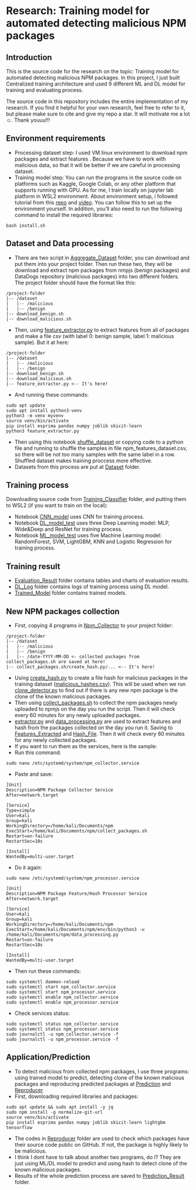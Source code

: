 # Research: Training model for automated detecting malicious NPM packages 
## Introduction
This is the source code for the research on the topic: Training model for automated detecting malicious NPM packages. In this project, I just built Centralized training architecture and used 9 different ML and DL model for training and evaluating process. 

The source code in this repository includes the entire implementation of my research. If you find it helpful for your own research, feel free to refer to it, but please make sure to cite and give my repo a star. It will motivate me a lot ☺️. Thank youuu!!!


## Environment requirements 
- Processing dataset step: I used VM linux environment to download npm packages and extract features . Because we have to work with malicious data, so that it will be better if we are careful in processing dataset.
- Training model step: You can run the programs in the source code on platforms such as Kaggle, Google Colab, or any other platform that supports running with GPU. As for me, I train locally on jupyter lab platform in WSL2 environment. About environment setup, i followed tutorial from this [repo](https://github.com/mahbub-aumi/tensorflow-cuda-wsl-ubuntu24.04) and [video](https://youtu.be/VOJq98BLjb8?si=fHDSOZ6bB1XfUJlB). You can follow this to set up the environment yourself. In addition, you’ll also need to run the following command to install the required libraries:
```
bash install.sh
```

## Dataset and Data processing
- There are two script in [Aggregate_Dataset](https://github.com/HocVoNgThai/Training-model-for-automated-detecting-malicious-NPM-packages/tree/main/Aggregate_Dataset) folder, you can download and put them into your project folder. Then run these two, they will be download and extract npm packages from nmpjs (benign packages) and DataDogs repository (malicious packages) into two different folders. The project folder should have the format like this:
```
/project-folder
|-- /dataset
|   |-- /malicious
|   |-- /benign
|-- download_benign.sh
|-- download_malicious.sh
```
- Then, using [feature_extractor.py](https://github.com/HocVoNgThai/Training-model-for-automated-detecting-malicious-NPM-packages/blob/main/Feature_Extractor/feature_extractor.py) to extract features from all of packages and make a file csv (with label 0: benign sample, label 1: malicious sample). But it at here:
```
/project-folder
|-- /dataset
|   |-- /malicious
|   |-- /benign
|-- download_benign.sh
|-- download_malicious.sh
|-- feature_extractor.py <-- It's here!
```
- And running these commands:
```
sudo apt update
sudo apt install python3-venv
python3 -m venv myvenv
source venv/bin/activate
pip install esprima pandas numpy joblib skicit-learn
python3 feature_extractor.py
```
- Then using this notebook [shuffle_dataset](https://github.com/HocVoNgThai/Training-model-for-automated-detecting-malicious-NPM-packages/blob/main/Feature_Extractor/shuffle_dataset.ipynb) or copying code to a python file and running to shuffle the samples in file npm_features_dataset.csv, so there will be not too many samples with the same label in a row. Shuffled dataset makes training proccess more effective.
- Datasets from this process are put at [Dataset](https://github.com/HocVoNgThai/Training-model-for-automated-detecting-malicious-NPM-packages/tree/main/Dataset) folder.

## Training process
Downloading source code from [Training_Classifier](https://github.com/HocVoNgThai/Training-model-for-automated-detecting-malicious-NPM-packages/blob/main/Training_Classifier) folder, and putting them to WSL2 (if you want to train on the local):
- Notebook [CNN_model](https://github.com/HocVoNgThai/Training-model-for-automated-detecting-malicious-NPM-packages/blob/main/Training_Classifier/CNN_model.ipynb) uses CNN for training process.
- Notebook [DL_model_test](https://github.com/HocVoNgThai/Training-model-for-automated-detecting-malicious-NPM-packages/blob/main/Training_Classifier/DL_model_test.ipynb) uses three Deep Learning model: MLP, Wide&Deep and ResNet for training process.
- Notebook [ML_model_test](https://github.com/HocVoNgThai/Training-model-for-automated-detecting-malicious-NPM-packages/blob/main/Training_Classifier/ML_model_test.ipynb) uses five Machine Learning model: RandomForest, SVM, LightGBM, KNN and Logistic Regression for training process.

## Training result
- [Evaluation_Result](https://github.com/HocVoNgThai/Training-model-for-automated-detecting-malicious-NPM-packages/tree/main/Evaluation_Result) folder contains tables and charts of evaluation results.
- [DL_Log](https://github.com/HocVoNgThai/Training-model-for-automated-detecting-malicious-NPM-packages/tree/main/DL_Log) folder contains logs of training process using DL model.
- [Trained_Model](https://github.com/HocVoNgThai/Training-model-for-automated-detecting-malicious-NPM-packages/tree/main/Trained_Model) folder contains trained models.

## New NPM packages collection
- First, copying 4 programs in [Npm_Collector](https://github.com/HocVoNgThai/Training-model-for-automated-detecting-malicious-NPM-packages/tree/main/Npm_Collector) to your project folder:
```
/project-folder
|-- /dataset
|   |-- /malicious
|   |-- /benign
|   |-- /date-YYYY-MM-DD <- collected packages from collect_packages.sh are saved at here!
|-- collect_packages.sh/create_hash.py/... <-- It's here!
```
- Using [create_hash.py](https://github.com/HocVoNgThai/Training-model-for-automated-detecting-malicious-NPM-packages/blob/main/Npm_Collector/create_hash.py) to create a file hash for malicious packages in the training dataset ([malicious_hashes.csv](https://github.com/HocVoNgThai/Training-model-for-automated-detecting-malicious-NPM-packages/blob/main/Dataset/malicious_hashes.csv)). This will be used when we run [clone_detector.py](https://github.com/HocVoNgThai/Training-model-for-automated-detecting-malicious-NPM-packages/blob/main/Prediction/clone_detector.py) to find out if there is any new npm package is the clone of the known malicious packages.
- Then using [collect_packages.sh](https://github.com/HocVoNgThai/Training-model-for-automated-detecting-malicious-NPM-packages/blob/main/Npm_Collector/collect_packages.sh) to collect the npm packages newly uploaded to npmjs on the day you run the script. Then it will check every 60 minutes for any newly uploaded packages.
- [extractor.py](https://github.com/HocVoNgThai/Training-model-for-automated-detecting-malicious-NPM-packages/blob/main/Npm_Collector/extractor.py) and [data_processing.py](https://github.com/HocVoNgThai/Training-model-for-automated-detecting-malicious-NPM-packages/blob/main/Npm_Collector/data_processing.py) are used to extract features and hash from the packages collected on the day you run it. Saving to [Features_Extracted](https://github.com/HocVoNgThai/Training-model-for-automated-detecting-malicious-NPM-packages/tree/main/Features_Extracted) and [Hash_File](https://github.com/HocVoNgThai/Training-model-for-automated-detecting-malicious-NPM-packages/tree/main/Hash_File). Then it will check every 60 minutes for any newly collected packages.
- If you want to run them as the services, here is the sample:
- Run this command:
```
sudo nano /etc/systemd/system/npm_collector.service
```
- Paste and save:
```
[Unit]
Description=NPM Package Collector Service
After=network.target

[Service]
Type=simple
User=kali
Group=kali
WorkingDirectory=/home/kali/Documents/npm
ExecStart=/home/kali/Documents/npm/collect_packages.sh
Restart=on-failure
RestartSec=10s

[Install]
WantedBy=multi-user.target
```
- Do it again:
```
sudo nano /etc/systemd/system/npm_processor.service
```
```
[Unit]
Description=NPM Package Feature/Hash Processor Service
After=network.target

[Service]
User=kali
Group=kali
WorkingDirectory=/home/kali/Documents/npm
ExecStart=/home/kali/Documents/npm/env/bin/python3 -u /home/kali/Documents/npm/data_processing.py
Restart=on-failure
RestartSec=10s

[Install]
WantedBy=multi-user.target
```
- Then run these commands:
```
sudo systemctl daemon-reload
sudo systemctl start npm_collector.service
sudo systemctl start npm_processor.service
sudo systemctl enable npm_collector.service
sudo systemctl enable npm_processor.service
```
- Check services status:
```
sudo systemctl status npm_collector.service
sudo systemctl status npm_processor.service
sudo journalctl -u npm_collector.service -f
sudo journalctl -u npm_processor.service -f
```

## Application/Prediction
- To detect malicious from collected npm packages, I use three programs: using trained model to predict, detecting clone of the known malicious packages and reproducing predicted packages at [Prediction](https://github.com/HocVoNgThai/Training-model-for-automated-detecting-malicious-NPM-packages/tree/main/Prediction) and [Reproducer](https://github.com/HocVoNgThai/Training-model-for-automated-detecting-malicious-NPM-packages/tree/main/Reproducer)
- First, downloading required libraries and packages:
```
sudo apt update && sudo apt install -y jq
sudo npm install -g normalize-git-url
source venv/bin/activate
pip install esprima pandas numpy joblib skicit-learn lightgbm tensorflow

```
- The codes in [Reproducer](https://github.com/HocVoNgThai/Training-model-for-automated-detecting-malicious-NPM-packages/tree/main/Reproducer) folder are used to check which packages have their source code public on GitHub. If not, the package is highly likely to be malicious. 
- I think I dont have to talk about another two programs, do I? They are just using ML/DL model to predict and using hash to detect clone of the known malicious packages.
- Results of the whole prediction process are saved to [Prediction_Result](https://github.com/HocVoNgThai/Training-model-for-automated-detecting-malicious-NPM-packages/tree/main/Prediction_Result) folder.
